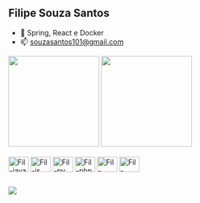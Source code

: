 ## Filipe Souza Santos

<!--
**developerfilipe/developerfilipe** is a ✨ _special_ ✨ repository because its `README.md` (this file) appears on your GitHub profile.

Here are some ideas to get you started:

- 🔭 I’m currently working on ...
- 🌱 I’m currently learning ...
- 👯 I’m looking to collaborate on ...
- 🤔 I’m looking for help with ...
- 💬 Ask me about ...
- 📫 How to reach me: ...
- 😄 Pronouns: ...
- ⚡ Fun fact: ...
-->
- 🌱 Spring, React e Docker
- 📫 souzasantos101@gmail.com

<div>
  <img height="180" src="https://github-readme-stats.vercel.app/api?username=developerfilipe&theme=aura&show_icons=trueinclude">
  <img height="180" src="https://github-readme-stats.vercel.app/api/top-langs?username=developerfilipe&layout=compact&langs_count=16&theme=aura">
</div>

<div style="display: inline_block"><br/>
  <img align="center" alt="Fil-java" height="30" width="40" src="https://cdn.jsdelivr.net/gh/devicons/devicon@latest/icons/java/java-original.svg" />
  <img align="center" alt="Fil-js" height="30" width="40"  src="https://cdn.jsdelivr.net/gh/devicons/devicon@latest/icons/javascript/javascript-plain.svg" />
  <img align="center" alt="Fil-py" height="30" width="40"  src="https://cdn.jsdelivr.net/gh/devicons/devicon@latest/icons/python/python-plain-wordmark.svg" />
  <img align="center" alt="Fil-php" height="30" width="40" src="https://cdn.jsdelivr.net/gh/devicons/devicon@latest/icons/php/php-original.svg" />
  <img align="center" alt="Fil-tomcat" height="30" width="40" src="https://cdn.jsdelivr.net/gh/devicons/devicon@latest/icons/tomcat/tomcat-original-wordmark.svg" />
  <img align="center" alt="Fil-docker" height="30" width="40"  src="https://cdn.jsdelivr.net/gh/devicons/devicon@latest/icons/docker/docker-original-wordmark.svg" />
  

</div>


##

<div>
  <a href="mailto:souzasantos101@gmail.com"> <img src="https://img.shields.io/badge/Gmail-D14836?style=for-the-badge&logo=gmail&logoColor=white" target="_blank"></a>
</div>

